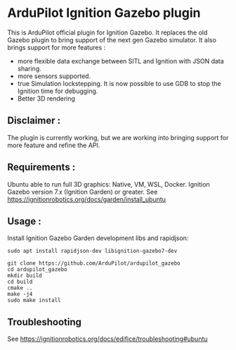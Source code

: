 # ArduPilot Ignition Gazebo plugin
This is ArduPilot official plugin for Ignition Gazebo.
It replaces the old Gazebo plugin to bring support of the next gen Gazebo simulator.
It also brings support for more features :
- more flexible data exchange between SITL and Ignition with JSON data sharing.
- more sensors supported.
- true Simulation lockstepping. It is now possible to use GDB to stop the Ignition time for debugging.
- Better 3D rendering

## Disclaimer :
The plugin is currently working, but we are working into bringing support for more feature and refine the API.

## Requirements :
Ubuntu able to run full 3D graphics: Native, VM, WSL, Docker.
Ignition Gazebo version 7.x (Ignition Garden) or greater. See https://ignitionrobotics.org/docs/garden/install_ubuntu

## Usage :

Install Ignition Gazebo Garden development libs and rapidjson:
````
sudo apt install rapidjson-dev libignition-gazebo7-dev
````

````
git clone https://github.com/ArduPilot/ardupilot_gazebo
cd ardupilot_gazebo
mkdir build
cd build
cmake ..
make -j4
sudo make install
````

## Troubleshooting

See https://ignitionrobotics.org/docs/edifice/troubleshooting#ubuntu
